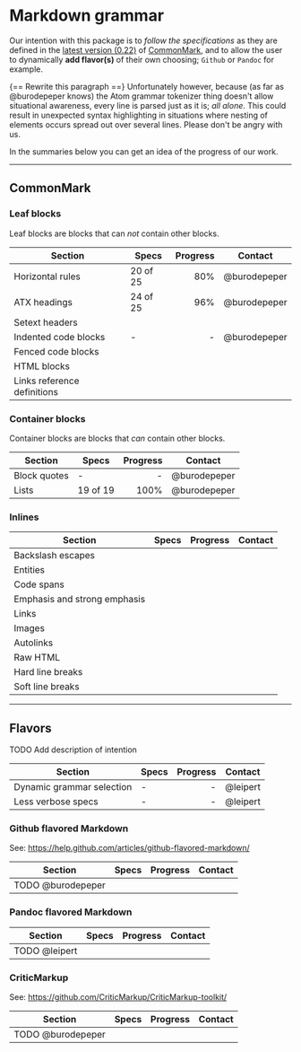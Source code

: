 # Markdown grammar

Our intention with this package is to _follow the specifications_ as they are defined in the [latest version (0.22)](http://spec.commonmark.org/0.22/) of [CommonMark](http://www.commonmark.org/), and to allow the user to dynamically **add flavor(s)** of their own choosing; `Github` or `Pandoc` for example.

{== Rewrite this paragraph ==}
Unfortunately however, because (as far as @burodepeper knows) the Atom grammar tokenizer thing doesn't allow situational awareness, every line is parsed just as it is; _all alone_. This could result in unexpected syntax highlighting in situations where nesting of elements occurs spread out over several lines. Please don't be angry with us.

In the summaries below you can get an idea of the progress of our work.

---

## CommonMark

### Leaf blocks

Leaf blocks are blocks that can _not_ contain other blocks.

| Section | Specs | Progress | Contact |
| ------- | ----- | -------: | ------- |
| Horizontal rules | 20 of 25 | 80% | @burodepeper |
| ATX headings | 24 of 25 | 96% | @burodepeper |
| Setext headers | | | |
| Indented code blocks | - | - | @burodepeper |
| Fenced code blocks | | | |
| HTML blocks | | | |
| Links reference definitions | | | |

### Container blocks

Container blocks are blocks that _can_ contain other blocks.

| Section | Specs | Progress | Contact |
| ------- | ----- | -------: | ------- |
| Block quotes | - | - | @burodepeper |
| Lists | 19 of 19 | 100% | @burodepeper |

### Inlines

| Section | Specs | Progress | Contact |
| ------- | ----- | -------: | ------- |
| Backslash escapes | | | |
| Entities | | | |
| Code spans | | | |
| Emphasis and strong emphasis | | | |
| Links | | | |
| Images | | | |
| Autolinks | | | |
| Raw HTML | | | |
| Hard line breaks | | | |
| Soft line breaks | | | |

---

## Flavors

TODO Add description of intention

| Section | Specs | Progress | Contact |
| ------- | ----- | -------: | ------- |
| Dynamic grammar selection | - | - | @leipert |
| Less verbose specs | - | - | @leipert |

### Github flavored Markdown

See: https://help.github.com/articles/github-flavored-markdown/

| Section | Specs | Progress | Contact |
| ------- | ----- | -------: | ------- |
| TODO @burodepeper | | | |

### Pandoc flavored Markdown

| Section | Specs | Progress | Contact |
| ------- | ----- | -------: | ------- |
| TODO @leipert | | | |

### CriticMarkup

See: https://github.com/CriticMarkup/CriticMarkup-toolkit/

| Section | Specs | Progress | Contact |
| ------- | ----- | -------: | ------- |
| TODO @burodepeper | | | |
